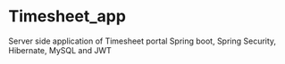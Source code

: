 # Timesheet_app
Server side application of Timesheet portal
Spring boot, Spring Security, Hibernate, MySQL and JWT
